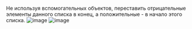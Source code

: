 Не используя вспомогательных объектов, переставить отрицательные элементы данного списка в конец, а положительные - в начало этого списка.
![image](https://github.com/user-attachments/assets/305f53b1-41cf-4108-9900-359ed17fa907)
![image](https://github.com/user-attachments/assets/5adafbcd-55e8-4503-9f3c-abec9c22a150)
